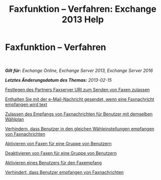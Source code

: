 ﻿---
title: 'Faxfunktion – Verfahren: Exchange 2013 Help'
TOCTitle: Faxfunktion – Verfahren
ms:assetid: 6732a834-c9d2-4757-8ad9-44aeff6be9f7
ms:mtpsurl: https://technet.microsoft.com/de-de/library/JJ938010(v=EXCHG.150)
ms:contentKeyID: 52062727
ms.date: 04/24/2018
mtps_version: v=EXCHG.150
ms.translationtype: HT
---

# Faxfunktion – Verfahren

 

_**Gilt für:** Exchange Online, Exchange Server 2013, Exchange Server 2016_

_**Letztes Änderungsdatum des Themas:** 2013-02-15_

[Festlegen des Partners Faxserver URI zum Senden von Faxen zulassen](https://technet.microsoft.com/de-de/library/JJ650873(v=EXCHG.150))

[Enthalten Sie mit der e-Mail-Nachricht gesendet, wenn eine Faxnachricht empfangen wird text](https://technet.microsoft.com/de-de/library/Bb201684(v=EXCHG.150))

[Zulassen des Empfangs von Faxnachrichten für Benutzer mit demselben Wählplan](https://technet.microsoft.com/de-de/library/Bb124557(v=EXCHG.150))

[Verhindern, dass Benutzer in den gleichen Wähleinstellungen empfangen von Faxnachrichten](https://technet.microsoft.com/de-de/library/Bb201688(v=EXCHG.150))

[Aktivieren von Faxen für eine Gruppe von Benutzern](enable-faxing-for-a-group-of-users-exchange-2013-help.md)

[Deaktivieren von Faxen für eine Gruppe von Benutzern](https://technet.microsoft.com/de-de/library/JJ650864(v=EXCHG.150))

[Aktivieren eines Benutzers für den Faxempfang](enable-a-user-to-receive-faxes-exchange-2013-help.md)

[Verhindert, dass Benutzer empfangen von Faxnachrichten](https://technet.microsoft.com/de-de/library/Bb201722(v=EXCHG.150))

